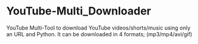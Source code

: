 # YouTube-Multi_Downloader
YouTube Multi-Tool to download YouTube videos/shorts/music using only an URL and Python. It can be downloaded in 4 formats; (mp3/mp4/avi/gif)
